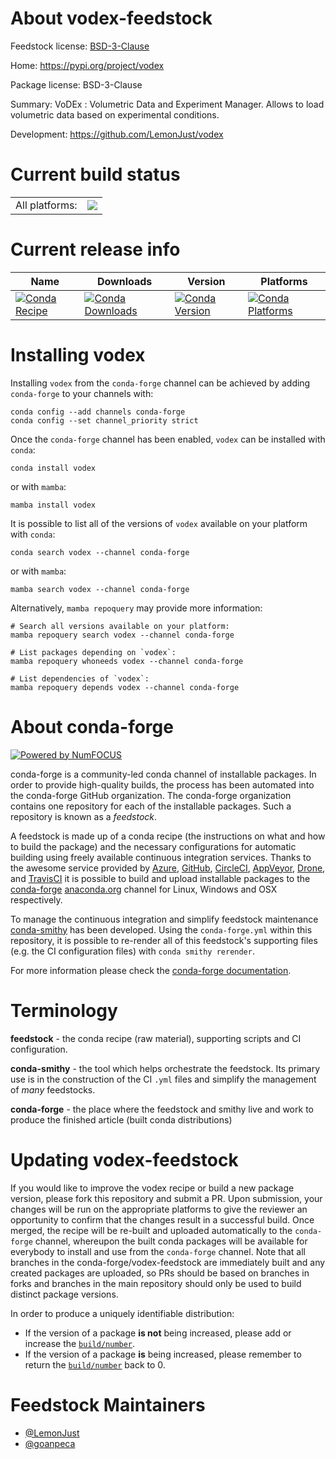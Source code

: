 About vodex-feedstock
=====================

Feedstock license: [BSD-3-Clause](https://github.com/conda-forge/vodex-feedstock/blob/main/LICENSE.txt)

Home: https://pypi.org/project/vodex

Package license: BSD-3-Clause

Summary: VoDEx : Volumetric Data and Experiment Manager. Allows to load
volumetric data based on experimental conditions.


Development: https://github.com/LemonJust/vodex

Current build status
====================


<table><tr><td>All platforms:</td>
    <td>
      <a href="https://dev.azure.com/conda-forge/feedstock-builds/_build/latest?definitionId=19145&branchName=main">
        <img src="https://dev.azure.com/conda-forge/feedstock-builds/_apis/build/status/vodex-feedstock?branchName=main">
      </a>
    </td>
  </tr>
</table>

Current release info
====================

| Name | Downloads | Version | Platforms |
| --- | --- | --- | --- |
| [![Conda Recipe](https://img.shields.io/badge/recipe-vodex-green.svg)](https://anaconda.org/conda-forge/vodex) | [![Conda Downloads](https://img.shields.io/conda/dn/conda-forge/vodex.svg)](https://anaconda.org/conda-forge/vodex) | [![Conda Version](https://img.shields.io/conda/vn/conda-forge/vodex.svg)](https://anaconda.org/conda-forge/vodex) | [![Conda Platforms](https://img.shields.io/conda/pn/conda-forge/vodex.svg)](https://anaconda.org/conda-forge/vodex) |

Installing vodex
================

Installing `vodex` from the `conda-forge` channel can be achieved by adding `conda-forge` to your channels with:

```
conda config --add channels conda-forge
conda config --set channel_priority strict
```

Once the `conda-forge` channel has been enabled, `vodex` can be installed with `conda`:

```
conda install vodex
```

or with `mamba`:

```
mamba install vodex
```

It is possible to list all of the versions of `vodex` available on your platform with `conda`:

```
conda search vodex --channel conda-forge
```

or with `mamba`:

```
mamba search vodex --channel conda-forge
```

Alternatively, `mamba repoquery` may provide more information:

```
# Search all versions available on your platform:
mamba repoquery search vodex --channel conda-forge

# List packages depending on `vodex`:
mamba repoquery whoneeds vodex --channel conda-forge

# List dependencies of `vodex`:
mamba repoquery depends vodex --channel conda-forge
```


About conda-forge
=================

[![Powered by
NumFOCUS](https://img.shields.io/badge/powered%20by-NumFOCUS-orange.svg?style=flat&colorA=E1523D&colorB=007D8A)](https://numfocus.org)

conda-forge is a community-led conda channel of installable packages.
In order to provide high-quality builds, the process has been automated into the
conda-forge GitHub organization. The conda-forge organization contains one repository
for each of the installable packages. Such a repository is known as a *feedstock*.

A feedstock is made up of a conda recipe (the instructions on what and how to build
the package) and the necessary configurations for automatic building using freely
available continuous integration services. Thanks to the awesome service provided by
[Azure](https://azure.microsoft.com/en-us/services/devops/), [GitHub](https://github.com/),
[CircleCI](https://circleci.com/), [AppVeyor](https://www.appveyor.com/),
[Drone](https://cloud.drone.io/welcome), and [TravisCI](https://travis-ci.com/)
it is possible to build and upload installable packages to the
[conda-forge](https://anaconda.org/conda-forge) [anaconda.org](https://anaconda.org/)
channel for Linux, Windows and OSX respectively.

To manage the continuous integration and simplify feedstock maintenance
[conda-smithy](https://github.com/conda-forge/conda-smithy) has been developed.
Using the ``conda-forge.yml`` within this repository, it is possible to re-render all of
this feedstock's supporting files (e.g. the CI configuration files) with ``conda smithy rerender``.

For more information please check the [conda-forge documentation](https://conda-forge.org/docs/).

Terminology
===========

**feedstock** - the conda recipe (raw material), supporting scripts and CI configuration.

**conda-smithy** - the tool which helps orchestrate the feedstock.
                   Its primary use is in the construction of the CI ``.yml`` files
                   and simplify the management of *many* feedstocks.

**conda-forge** - the place where the feedstock and smithy live and work to
                  produce the finished article (built conda distributions)


Updating vodex-feedstock
========================

If you would like to improve the vodex recipe or build a new
package version, please fork this repository and submit a PR. Upon submission,
your changes will be run on the appropriate platforms to give the reviewer an
opportunity to confirm that the changes result in a successful build. Once
merged, the recipe will be re-built and uploaded automatically to the
`conda-forge` channel, whereupon the built conda packages will be available for
everybody to install and use from the `conda-forge` channel.
Note that all branches in the conda-forge/vodex-feedstock are
immediately built and any created packages are uploaded, so PRs should be based
on branches in forks and branches in the main repository should only be used to
build distinct package versions.

In order to produce a uniquely identifiable distribution:
 * If the version of a package **is not** being increased, please add or increase
   the [``build/number``](https://docs.conda.io/projects/conda-build/en/latest/resources/define-metadata.html#build-number-and-string).
 * If the version of a package **is** being increased, please remember to return
   the [``build/number``](https://docs.conda.io/projects/conda-build/en/latest/resources/define-metadata.html#build-number-and-string)
   back to 0.

Feedstock Maintainers
=====================

* [@LemonJust](https://github.com/LemonJust/)
* [@goanpeca](https://github.com/goanpeca/)

